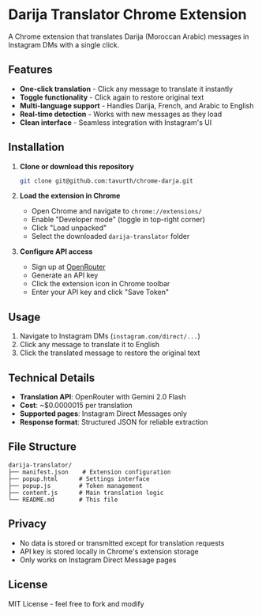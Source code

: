 # Darija Translator Chrome Extension

A Chrome extension that translates Darija (Moroccan Arabic) messages in Instagram DMs with a single click.

## Features

- **One-click translation** - Click any message to translate it instantly
- **Toggle functionality** - Click again to restore original text
- **Multi-language support** - Handles Darija, French, and Arabic to English
- **Real-time detection** - Works with new messages as they load
- **Clean interface** - Seamless integration with Instagram's UI

## Installation

1. **Clone or download this repository**
   ```bash
   git clone git@github.com:tavurth/chrome-darja.git
   ```
2. **Load the extension in Chrome**
   - Open Chrome and navigate to `chrome://extensions/`
   - Enable "Developer mode" (toggle in top-right corner)
   - Click "Load unpacked"
   - Select the downloaded `darija-translator` folder

3. **Configure API access**
   - Sign up at [OpenRouter](https://openrouter.ai) 
   - Generate an API key
   - Click the extension icon in Chrome toolbar
   - Enter your API key and click "Save Token"

## Usage

1. Navigate to Instagram DMs (`instagram.com/direct/...`)
2. Click any message to translate it to English
3. Click the translated message to restore the original text

## Technical Details

- **Translation API**: OpenRouter with Gemini 2.0 Flash
- **Cost**: ~$0.0000015 per translation
- **Supported pages**: Instagram Direct Messages only
- **Response format**: Structured JSON for reliable extraction

## File Structure

```
darija-translator/
├── manifest.json    # Extension configuration
├── popup.html      # Settings interface
├── popup.js        # Token management
├── content.js      # Main translation logic
└── README.md       # This file
```

## Privacy

- No data is stored or transmitted except for translation requests
- API key is stored locally in Chrome's extension storage
- Only works on Instagram Direct Message pages

## License

MIT License - feel free to fork and modify
